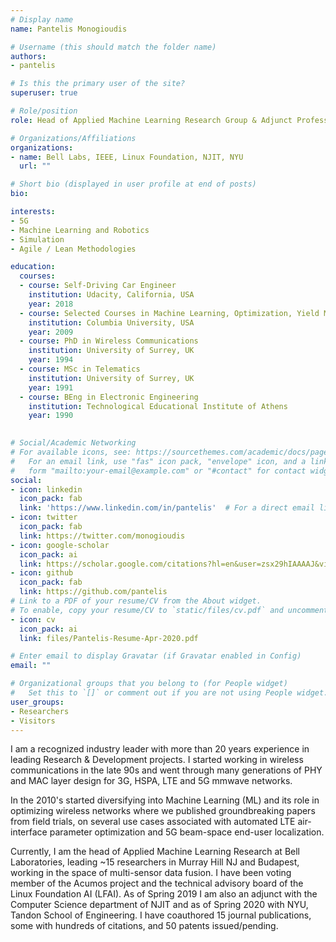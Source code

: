 ```yaml
---
# Display name
name: Pantelis Monogioudis

# Username (this should match the folder name)
authors:
- pantelis

# Is this the primary user of the site?
superuser: true

# Role/position
role: Head of Applied Machine Learning Research Group & Adjunct Professor

# Organizations/Affiliations
organizations:
- name: Bell Labs, IEEE, Linux Foundation, NJIT, NYU 
  url: ""

# Short bio (displayed in user profile at end of posts)
bio: 

interests:
- 5G
- Machine Learning and Robotics
- Simulation
- Agile / Lean Methodologies

education:
  courses:
  - course: Self-Driving Car Engineer
    institution: Udacity, California, USA
    year: 2018
  - course: Selected Courses in Machine Learning, Optimization, Yield Management and Corporate Finance
    institution: Columbia University, USA
    year: 2009
  - course: PhD in Wireless Communications
    institution: University of Surrey, UK
    year: 1994
  - course: MSc in Telematics
    institution: University of Surrey, UK
    year: 1991
  - course: BEng in Electronic Engineering
    institution: Technological Educational Institute of Athens
    year: 1990
  

# Social/Academic Networking
# For available icons, see: https://sourcethemes.com/academic/docs/page-builder/#icons
#   For an email link, use "fas" icon pack, "envelope" icon, and a link in the
#   form "mailto:your-email@example.com" or "#contact" for contact widget.
social:
- icon: linkedin
  icon_pack: fab
  link: 'https://www.linkedin.com/in/pantelis'  # For a direct email link, use "mailto:test@example.org".
- icon: twitter
  icon_pack: fab
  link: https://twitter.com/monogioudis
- icon: google-scholar
  icon_pack: ai
  link: https://scholar.google.com/citations?hl=en&user=zsx29hIAAAAJ&view_op=list_works&sortby=pubdate
- icon: github
  icon_pack: fab
  link: https://github.com/pantelis
# Link to a PDF of your resume/CV from the About widget.
# To enable, copy your resume/CV to `static/files/cv.pdf` and uncomment the lines below.
- icon: cv
  icon_pack: ai
  link: files/Pantelis-Resume-Apr-2020.pdf

# Enter email to display Gravatar (if Gravatar enabled in Config)
email: ""

# Organizational groups that you belong to (for People widget)
#   Set this to `[]` or comment out if you are not using People widget.
user_groups:
- Researchers
- Visitors
---
```


I am a recognized industry leader with more than 20 years experience in leading Research & Development projects. I started working in wireless communications in the late 90s and went  through many generations of PHY and MAC layer design for 3G, HSPA, LTE and 5G mmwave networks. 

In the 2010's started diversifying into Machine Learning (ML) and its role in optimizing wireless networks where we published groundbreaking papers from field trials, on several use cases associated with automated LTE air-interface parameter optimization and 5G beam-space end-user localization. 

Currently, I am the head of Applied Machine Learning Research at Bell Laboratories, leading ~15 researchers in Murray Hill NJ and Budapest, working in the space of multi-sensor data fusion. I have been voting member of the Acumos project and the technical advisory board of the Linux Foundation AI (LFAI). As of Spring 2019 I am also an adjunct with the Computer Science department of NJIT and as of Spring 2020 with NYU, Tandon School of Engineering. I have coauthored 15 journal publications, some with hundreds of citations, and 50 patents issued/pending. 